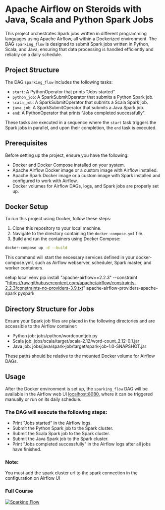 # Apache Airflow on Steroids with Java, Scala and Python Spark Jobs

This project orchestrates Spark jobs written in different programming languages using Apache Airflow, all within a Dockerized environment. The DAG `sparking_flow` is designed to submit Spark jobs written in Python, Scala, and Java, ensuring that data processing is handled efficiently and reliably on a daily schedule.

## Project Structure

The DAG `sparking_flow` includes the following tasks:

- `start`: A PythonOperator that prints "Jobs started".
- `python_job`: A SparkSubmitOperator that submits a Python Spark job.
- `scala_job`: A SparkSubmitOperator that submits a Scala Spark job.
- `java_job`: A SparkSubmitOperator that submits a Java Spark job.
- `end`: A PythonOperator that prints "Jobs completed successfully".

These tasks are executed in a sequence where the `start` task triggers the Spark jobs in parallel, and upon their completion, the `end` task is executed.

## Prerequisites

Before setting up the project, ensure you have the following:

- Docker and Docker Compose installed on your system.
- Apache Airflow Docker image or a custom image with Airflow installed.
- Apache Spark Docker image or a custom image with Spark installed and configured to work with Airflow.
- Docker volumes for Airflow DAGs, logs, and Spark jobs are properly set up.

## Docker Setup

To run this project using Docker, follow these steps:

1. Clone this repository to your local machine.
2. Navigate to the directory containing the `docker-compose.yml` file.
3. Build and run the containers using Docker Compose:

```bash
docker-compose up -d --build
```
This command will start the necessary services defined in your docker-compose.yml, such as Airflow webserver, scheduler, Spark master, and worker containers.

setup local venv
pip install "apache-airflow==2.2.3" --constraint "https://raw.githubusercontent.com/apache/airflow/constraints-2.2.3/constraints-no-providers-3.9.txt"  apache-airflow-providers-apache-spark pyspark

## Directory Structure for Jobs
Ensure your Spark job files are placed in the following directories and are accessible to the Airflow container:

* Python job: jobs/python/wordcountjob.py
* Scala job: jobs/scala/target/scala-2.12/word-count_2.12-0.1.jar
* Java job: jobs/java/spark-job/target/spark-job-1.0-SNAPSHOT.jar

These paths should be relative to the mounted Docker volume for Airflow DAGs.

## Usage
After the Docker environment is set up, the `sparking_flow` DAG will be available in the Airflow web UI [localhost:8080](localhost:8080), where it can be triggered manually or run on its daily schedule.

### The DAG will execute the following steps:
* Print "Jobs started" in the Airflow logs.
* Submit the Python Spark job to the Spark cluster.
* Submit the Scala Spark job to the Spark cluster.
* Submit the Java Spark job to the Spark cluster.
* Print "Jobs completed successfully" in the Airflow logs after all jobs have finished.

### Note:
You must add the spark cluster url to the spark connection in the configuration on Airflow UI

### Full Course
[![Sparking Flow](https://img.youtube.com/vi/o_pne3aLW2w/0.jpg)](https://www.youtube.com/watch?v=o_pne3aLW2w)
